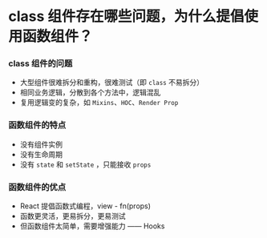 # class 组件存在哪些问题，为什么提倡使用函数组件？


### class 组件的问题
- 大型组件很难拆分和重构，很难测试（即 `class` 不易拆分）
- 相同业务逻辑，分散到各个方法中，逻辑混乱
- 复用逻辑变的复杂，如 `Mixins`、`HOC`、`Render Prop`

### 函数组件的特点
- 没有组件实例
- 没有生命周期
- 没有 `state` 和 `setState` ，只能接收 `props`

### 函数组件的优点
- React 提倡函数式编程，view - fn(props)
- 函数更灵活，更易拆分，更易测试
- 但函数组件太简单，需要增强能力 —— Hooks